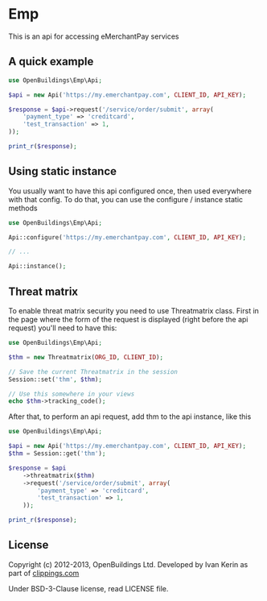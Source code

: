 # Emp

This is an api for accessing eMerchantPay services

## A quick example

```php
use OpenBuildings\Emp\Api;

$api = new Api('https://my.emerchantpay.com', CLIENT_ID, API_KEY);

$response = $api->request('/service/order/submit', array(
	'payment_type' => 'creditcard',
	'test_transaction' => 1,
));

print_r($response);
```

## Using static instance

You usually want to have this api configured once, then used everywhere with that config. To do that, you can use the configure / instance static methods

```php
use OpenBuildings\Emp\Api;

Api::configure('https://my.emerchantpay.com', CLIENT_ID, API_KEY);

// ...

Api::instance();
```

## Threat matrix

To enable threat matrix security you need to use Threatmatrix class. First in the page where the form of the request is displayed (right before the api request) you'll need to have this:

```php
use OpenBuildings\Emp\Api;

$thm = new Threatmatrix(ORG_ID, CLIENT_ID);

// Save the current Threatmatrix in the session
Session::set('thm', $thm);

// Use this somewhere in your views
echo $thm->tracking_code();
```

After that, to perform an api request, add thm to the api instance, like this

```php
use OpenBuildings\Emp\Api;

$api = new Api('https://my.emerchantpay.com', CLIENT_ID, API_KEY);
$thm = Session::get('thm');

$response = $api
	->threatmatrix($thm)
	->request('/service/order/submit', array(
		'payment_type' => 'creditcard',
		'test_transaction' => 1,
	));

print_r($response);
```

## License

Copyright (c) 2012-2013, OpenBuildings Ltd. Developed by Ivan Kerin as part of [clippings.com](http://clippings.com)

Under BSD-3-Clause license, read LICENSE file.

